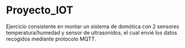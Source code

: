 # Proyecto_IOT
Ejercicio consistente en  montar un sistema de domótica con 2 sensores temperatura/humedad y sensor de ultrasonidos, el cual envié los datos recogidos mediante protocolo MQTT.
